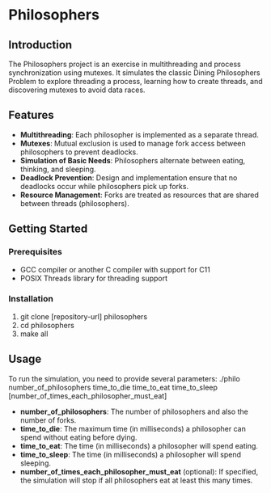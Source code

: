 # Philosophers

## Introduction

The Philosophers project is an exercise in multithreading and process synchronization using mutexes. It simulates the classic Dining Philosophers Problem to explore threading a process, learning how to create threads, and discovering mutexes to avoid data races.

## Features

- **Multithreading**: Each philosopher is implemented as a separate thread.
- **Mutexes**: Mutual exclusion is used to manage fork access between philosophers to prevent deadlocks.
- **Simulation of Basic Needs**: Philosophers alternate between eating, thinking, and sleeping.
- **Deadlock Prevention**: Design and implementation ensure that no deadlocks occur while philosophers pick up forks.
- **Resource Management**: Forks are treated as resources that are shared between threads (philosophers).

## Getting Started

### Prerequisites

- GCC compiler or another C compiler with support for C11
- POSIX Threads library for threading support

### Installation

1) git clone [repository-url] philosophers
2) cd philosophers
3) make all


## Usage

To run the simulation, you need to provide several parameters:
./philo number_of_philosophers time_to_die time_to_eat time_to_sleep [number_of_times_each_philosopher_must_eat]

- **number_of_philosophers**: The number of philosophers and also the number of forks.
- **time_to_die**: The maximum time (in milliseconds) a philosopher can spend without eating before dying.
- **time_to_eat**: The time (in milliseconds) a philosopher will spend eating.
- **time_to_sleep**: The time (in milliseconds) a philosopher will spend sleeping.
- **number_of_times_each_philosopher_must_eat** (optional): If specified, the simulation will stop if all philosophers eat at least this many times.
